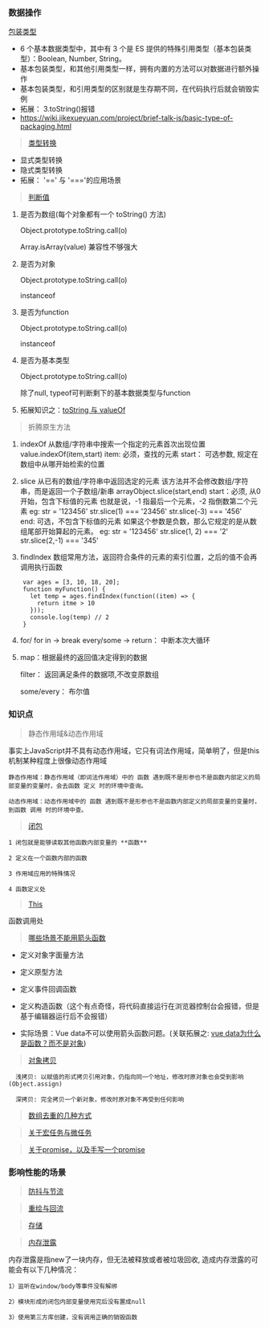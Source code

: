 ### 数据操作

[包装类型](https://juejin.cn/post/6923049481361424397)

* 6 个基本数据类型中，其中有 3 个是 ES 提供的特殊引用类型（基本包装类型）：Boolean, Number, String。
* 基本包装类型，和其他引用类型一样，拥有内置的方法可以对数据进行额外操作
* 基本包装类型，和引用类型的区别就是生存期不同，在代码执行后就会销毁实例
* 拓展： 3.toString()报错
* https://wiki.jikexueyuan.com/project/brief-talk-js/basic-type-of-packaging.html

> [类型转换](https://juejin.im/post/5b6906b46fb9a04fcb5b8771)
  * 显式类型转换
  * 隐式类型转换
  * 拓展： '==' 与 '==='的应用场景

> [判断值](https://juejin.im/post/5be52b1ae51d450b3647e766#heading-2)
 
  1) 是否为数组(每个对象都有一个 toString() 方法)

     Object.prototype.toString.call(o) 
     
     Array.isArray(value) 兼容性不够强大
     
  2) 是否为对象

     Object.prototype.toString.call(o) 
     
     instanceof
     
  3) 是否为function

     Object.prototype.toString.call(o) 
     
     instanceof
     
  4) 是否为基本类型

     Object.prototype.toString.call(o) 
     
     除了null, typeof可判断剩下的基本数据类型与function
     
  5) 拓展知识之：[toString 与 valueOf](https://segmentfault.com/a/1190000010824347)
 

> 折腾原生方法
  1) indexOf
     从数组/字符串中搜索一个指定的元素首次出现位置
     value.indexOf(item,start)
     item: 必须，查找的元素
     start： 可选参数, 规定在数组中从哪开始检索的位置 

  2) slice
     从已有的数组/字符串中返回选定的元素
     该方法并不会修改数组/字符串，而是返回一个子数组/新串
     arrayObject.slice(start,end)
     start：必须, 从0开始，包含下标值的元素
            也就是说，-1 指最后一个元素，-2 指倒数第二个元素
            eg: str = '123456' str.slice(1) === '23456'  str.slice(-3) === '456'       
     end:   可选，不包含下标值的元素
            如果这个参数是负数，那么它规定的是从数组尾部开始算起的元素。
            eg: str = '123456' str.slice(1, 2) === '2'  str.slice(2,-1) === '345' 

  3) findIndex
     数组常用方法，返回符合条件的元素的索引位置，之后的值不会再调用执行函数
  ````
      var ages = [3, 10, 18, 20];
      function myFunction() {
        let temp = ages.findIndex(function((item) => {
          return itme > 10
        }));
        console.log(temp) // 2
      } 
  ````      

  4) for/ for in -> break  every/some -> return： 中断本次大循环  

  5) 
     map：根据最终的返回值决定得到的数据
     
     filter： 返回满足条件的数据项,不改变原数组
     
     some/every： 布尔值

### 知识点   

> 静态作用域&动态作用域

  事实上JavaScript并不具有动态作用域，它只有词法作用域，简单明了，但是this机制某种程度上很像动态作用域

    静态作用域：静态作用域（即词法作用域）中的 函数 遇到既不是形参也不是函数内部定义的局部变量的变量时，会去函数 定义 时的环境中查询。

    动态作用域：动态作用域中的 函数 遇到既不是形参也不是函数内部定义的局部变量的变量时，到函数 调用 时的环境中查。

> [闭包](http://www.ruanyifeng.com/blog/2009/08/learning_javascript_closures.html)

    1 闭包就是能够读取其他函数内部变量的 **函数**

    2 定义在一个函数内部的函数

    3 作用域应用的特殊情况

    4 函数定义处

> [This](https://www.cnblogs.com/Tiboo/p/11370325.html)
 
  函数调用处

> [哪些场景不能用箭头函数](https://zhuanlan.zhihu.com/p/26540168)
* 定义对象字面量方法
   
* 定义原型方法
    
* 定义事件回调函数
    
* 定义构造函数（这个有点奇怪，将代码直接运行在浏览器控制台会报错，但是基于编辑器运行后不会报错）

*  实际场景：Vue data不可以使用箭头函数问题。(关联拓展之: [vue data为什么是函数？而不是对象](https://www.imqianduan.com/vue/192.html))

> [对象拷贝](https://juejin.im/post/5b5dcf8351882519790c9a2e#heading-4)
````
  浅拷贝: 以赋值的形式拷贝引用对象，仍指向同一个地址，修改时原对象也会受到影响(Object.assign)

  深拷贝: 完全拷贝一个新对象，修改时原对象不再受到任何影响
````  
> [数组去重的几种方式](https://www.cnblogs.com/Tiboo/p/11846316.html)

> [关于宏任务与微任务](https://github.com/yang1212/collection-about/issues/4)

> [关于promise，以及手写一个promise](https://www.cnblogs.com/Tiboo/p/10072963.html)

### 影响性能的场景

> [防抖与节流](https://www.cnblogs.com/Tiboo/p/11795788.html)

> [重绘与回流](https://www.cnblogs.com/Tiboo/p/10505613.html)

> [存储](https://www.cnblogs.com/Tiboo/p/10355955.html)

> [内存泄露](https://juejin.im/post/5b2fd09ee51d45588576f429)
 
  内存泄露是指new了一块内存，但无法被释放或者被垃圾回收, 造成内存泄露的可能会有以下几种情况：

    1）监听在window/body等事件没有解绑

    2）模块形成的闭包内部变量使用完后没有置成null

    3）使用第三方库创建，没有调用正确的销毁函数  

